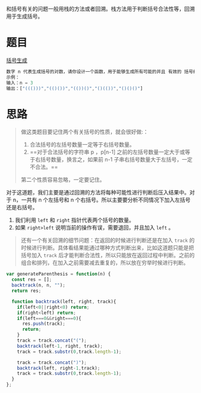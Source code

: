 和括号有关的问题一般用栈的方法或者回溯。栈方法用于判断括号合法性等，回溯用于生成括号。

# 题目

[括号生成](https://leetcode-cn.com/problems/generate-parentheses/)

```js
数字 n 代表生成括号的对数，请你设计一个函数，用于能够生成所有可能的并且 有效的 括号组合。
示例：
输入：n = 3
输出：["((()))","(()())","(())()","()(())","()()()"]
```

# 思路

> 做这类题目要记住两个有关括号的性质，就会很好做:：
>
> 1. 合法括号的左括号数量一定等于右括号数量。
> 2. ==对于合法括号的字符串 p ，p[n-1] 之前的左括号数量一定大于或等于右括号数量，换言之，如果前 n-1 子串右括号数量大于左括号，一定不合法。==
>
> 第二个性质容易忽略，一定要记住。

对于这道题，我们主要是通过回溯的方法将每种可能性进行判断后压入结果中。对于 n，一共有 n 个左括号和 n 个右括号。所以主要要分析不同情况下加入左括号还是右括号。

1. 我们利用 `left` 和 `right` 指针代表两个括号的数量。
2. 如果 `right>left` 说明当前的操作有误，需要退回，并且加入 `left` 。



> 还有一个有关回溯的细节问题：在返回的时候进行判断还是在加入 `track` 的时候进行判断。具体看结果能通过哪种方式判断出来，比如这道题只能是把括号加入 `track` 后才能判断合法性，所以只能放在返回过程中判断。之前的组合和排列，在加入之前需要减去重复的，所以放在穷举时候进行判断。

```js
var generateParenthesis = function(n) {
  const res = [];
  backtrack(n, n, "");
  return res;

  function backtrack(left, right, track){
    if(left<0||right<0) return;
    if(right<left) return;
    if(left===0&&right===0){
      res.push(track);
      return;
    }
    track = track.concat("(");
    backtrack(left-1, right, track);
    track = track.substr(0,track.length-1);

    track = track.concat(")");
    backtrack(left, right-1,track);
    track = track.substr(0,track.length-1);
  }
};
```



















